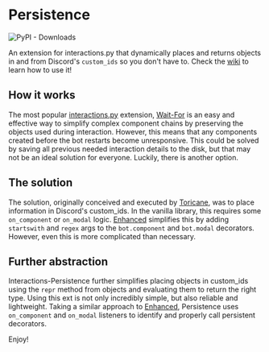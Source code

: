 # Persistence

![PyPI - Downloads](https://img.shields.io/pypi/dm/interactions-persistence?color=red)

An extension for interactions.py that dynamically places and returns objects in and from Discord's `custom_ids` so you don't have to. Check the [wiki](https://github.com/Dworv/interactions-persistence/wiki) to learn how to use it!

## How it works
The most popular [interactions.py](https://github.com/interactions-py) extension, [Wait-For](https://github.com/interactions-py/wait_for) is an easy and effective way to simplify complex component chains by preserving the objects used during interaction.
However, this means that any components created before the bot restarts become unresponsive.
This could be solved by saving all previous needed interaction details to the disk, but that may not be an ideal solution for everyone. Luckily, there is another option.

## The solution
The solution, originally conceived and executed by [Toricane](https://github.com/Toricane), was to place information in Discord's custom_ids. In the vanilla library, this requires some `on_component` or `on_modal` logic. [Enhanced](https://github.com/interactions-py/enhanced) simplifies this by adding `startswith` and `regex` args to the `bot.component` and `bot.modal` decorators. However, even this is more complicated than necessary.

## Further abstraction
Interactions-Persistence further simplifies placing objects in custom_ids using the `repr` method from objects and evaluating them to return the right type. Using this ext is not only incredibly simple, but also reliable and lightweight. Taking a similar approach to [Enhanced](https://github.com/interactions-py/enhanced), Persistence uses `on_component` and `on_modal` listeners to identify and properly call persistent decorators.

Enjoy!
